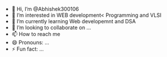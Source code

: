 - 👋 Hi, I’m @Abhishek300106
- 👀 I’m interested in WEB development< Programming and VLSI
- 🌱 I’m currently learning Web developemnt and DSA 
- 💞️ I’m looking to collaborate on ...
- 📫 How to reach me 
- 😄 Pronouns: ...
- ⚡ Fun fact: ...

<!---
Abhishek300106/Abhishek300106 is a ✨ special ✨ repository because its `README.md` (this file) appears on your GitHub profile.
You can click the Preview link to take a look at your changes.
--->
